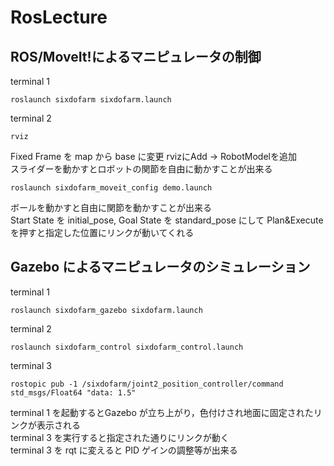 # RosLecture

## ROS/MoveIt!によるマニピュレータの制御
terminal 1
```
roslaunch sixdofarm sixdofarm.launch
```
terminal 2
```
rviz
```
Fixed Frame を map から base に変更
rvizにAdd → RobotModelを追加  
スライダーを動かすとロボットの関節を自由に動かすことが出来る
<br> 
```
roslaunch sixdofarm_moveit_config demo.launch
```
ボールを動かすと自由に関節を動かすことが出来る  
Start State を initial_pose, Goal State を standard_pose にして Plan&Execute を押すと指定した位置にリンクが動いてくれる



## Gazebo によるマニピュレータのシミュレーション
terminal 1
```
roslaunch sixdofarm_gazebo sixdofarm.launch
```
terminal 2
```
roslaunch sixdofarm_control sixdofarm_control.launch
```
terminal 3
```
rostopic pub -1 /sixdofarm/joint2_position_controller/command std_msgs/Float64 "data: 1.5"
```
terminal 1 を起動するとGazebo が立ち上がり，色付けされ地面に固定されたリンクが表示される  
terminal 3 を実行すると指定された通りにリンクが動く  
terminal 3 を rqt に変えると PID ゲインの調整等が出来る




